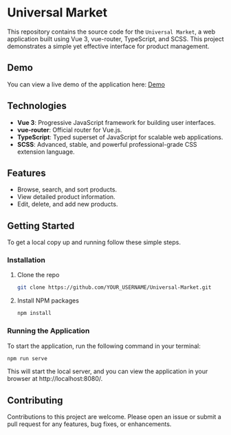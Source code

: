 # Universal Market

This repository contains the source code for the `Universal Market`, a web application built using Vue 3, vue-router, TypeScript, and SCSS. This project demonstrates a simple yet effective interface for product management.

## Demo

You can view a live demo of the application here: [Demo](https://o-drozzdyk.github.io/Universal-Market/)

## Technologies

- **Vue 3**: Progressive JavaScript framework for building user interfaces.
- **vue-router**: Official router for Vue.js.
- **TypeScript**: Typed superset of JavaScript for scalable web applications.
- **SCSS**: Advanced, stable, and powerful professional-grade CSS extension language.

## Features

- Browse, search, and sort products.
- View detailed product information.
- Edit, delete, and add new products.

## Getting Started

To get a local copy up and running follow these simple steps.

### Installation

1. Clone the repo
   ```sh
   git clone https://github.com/YOUR_USERNAME/Universal-Market.git
   ```

2. Install NPM packages
   ```sh
   npm install
   ```

### Running the Application

To start the application, run the following command in your terminal:
   ```sh
   npm run serve
   ```

This will start the local server, and you can view the application in your browser at http://localhost:8080/.

## Contributing

Contributions to this project are welcome. Please open an issue or submit a pull request for any features, bug fixes, or enhancements.

